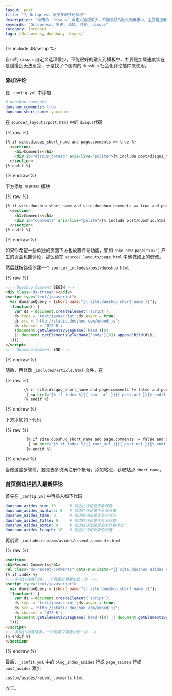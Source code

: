 ```yaml
---
layout: post
title: "为 Octopress 添加多说评论系统"
description: "自带的 `disqus` 自定义选项很少，不能很好的融入到模板中，主要是加载速度实在是缓慢到无法忍受，于是找了个国内的 `duoshuo` 社会化评论插件来使用。"
keywords: "Octopress, 多说, 添加, 评论, disqus"
category: Internet
tags: [Octopress, duoshuo, disqus]
---
```

{% include JB/setup %}

自带的 `disqus` 自定义选项很少，不能很好的融入到模板中，主要是加载速度实在是缓慢到无法忍受，于是找了个国内的 `duoshuo` 社会化评论插件来使用。

### 添加评论

在 `_config.yml` 中添加

```yaml
# duoshuo comments
duoshuo_comments: true
duoshuo_short_name: yourname
```

在 `source/_layouts/post.html` 中的 `disqus`代码

<!-- more -->

{% raw %}
```html
{% if site.disqus_short_name and page.comments == true %}
  <section>
    <h1>Comments</h1>
    <div id="disqus_thread" aria-live="polite">{% include post/disqus_thread.html %}</div>
  </section>
{% endif %}
```
{% endraw %}

下方添加 `多说评论` 模块

{% raw %}
```html
{% if site.duoshuo_short_name and site.duoshuo_comments == true and page.comments == true %}
  <section>
    <h1>Comments</h1>
    <div id="comments" aria-live="polite">{% include post/duoshuo.html %}</div>
  </section>
{% endif %}
```
{% endraw %}

如果你希望一些单独的页面下方也放置评论功能，譬如 `rake new_page["xxx"]` 产生的页面也能评论，那么请在 `source/_layouts/page.html` 中也做如上的修改。

然后就按路径创建一个 `source/_includes/post/duoshuo.html`

{% raw %}
```html
<!-- Duoshuo Comment BEGIN -->
<div class="ds-thread"></div>
<script type="text/javascript">
  var duoshuoQuery = {short_name:"{{ site.duoshuo_short_name }}"};
  (function() {
    var ds = document.createElement('script');
    ds.type = 'text/javascript';ds.async = true;
    ds.src = 'http://static.duoshuo.com/embed.js';
    ds.charset = 'UTF-8';
    (document.getElementsByTagName('head')[0] 
    || document.getElementsByTagName('body')[0]).appendChild(ds);
  })();
</script>
<!-- Duoshuo Comment END -->
```
{% endraw %}

随后，再修改 `_includes/article.html` 文件，在

{% raw %}
```html
        {% if site.disqus_short_name and page.comments != false and post.comments != false and site.disqus_show_comment_count == true %}
         | <a href="{% if index %}{{ root_url }}{{ post.url }}{% endif %}#disqus_thread">Comments</a>
        {% endif %}
```
{% endraw %}

下方添加如下代码

{% raw %}
```html
         {% if site.duoshuo_short_name and page.comments != false and post.comments != false and site.duoshuo_comments == true %}
          | <a href="{% if index %}{{ root_url }}{{ post.url }}{% endif %}#comments">Comments</a>
         {% endif %}
```
{% endraw %}

当做这些步骤前，要先去多说网注册个帐号，添加站点，获取站点 `short_name`。

### 首页侧边栏插入最新评论

首先在 `_config.yml` 中再插入如下代码

```yaml
duoshuo_asides_num: 10      # 侧边栏评论显示条目数
duoshuo_asides_avatars: 0   # 侧边栏评论是否显示头像
duoshuo_asides_time: 0      # 侧边栏评论是否显示时间
duoshuo_asides_title: 0     # 侧边栏评论是否显示标题
duoshuo_asides_admin: 0     # 侧边栏评论是否显示作者评论
duoshuo_asides_length: 18   # 侧边栏评论截取的长度
```

再创建 `_includes/custom/asides/recent_comments.html`

{% raw %}
```html
<section>
<h1>Recent Comments</h1>
<ul class="ds-recent-comments" data-num-items="{{ site.duoshuo_asides_num }}" data-show-avatars="{{ site.duoshuo_asides_avatars }}" data-show-time="{{ site.duoshuo_asides_time }}" data-show-title="{{ site.duoshuo_asides_title }}" data-show-admin="{{ site.duoshuo_asides_admin }}" data-excerpt-length="{{ site.duoshuo_asides_length }}"></ul>
{% if index %}
<!--多说js加载开始，一个页面只需要加载一次 -->
<script type="text/javascript">
  var duoshuoQuery = {short_name:"{{ site.duoshuo_short_name }}"};
  (function() {
    var ds = document.createElement('script');
    ds.type = 'text/javascript';ds.async = true;
    ds.src = 'http://static.duoshuo.com/embed.js';
    ds.charset = 'UTF-8';
    (document.getElementsByTagName('head')[0] || document.getElementsByTagName('body')[0]).appendChild(ds);
  })();
</script>
<!--多说js加载结束，一个页面只需要加载一次 -->
{% endif %}
</section>
```
{% endraw %}

最后，`_confit.yml` 中的 `blog_index_asides` 行或 `page_asides` 行或 `post_asides` 添加

    custom/asides/recent_comments.html

收工。
